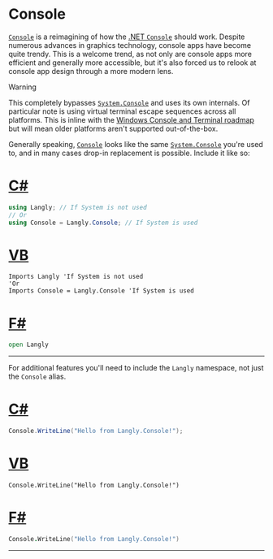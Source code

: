 # Console

[`Console`](https://entomy.github.io/LibLangly/api/Langly.Console.html) is a reimagining of how the [.NET `Console`](https://docs.microsoft.com/en-us/dotnet/api/system.console) should work. Despite numerous advances in graphics technology, console apps have become quite trendy. This is a welcome trend, as not only are console apps more efficient and generally more accessible, but it's also forced us to relook at console app design through a more modern lens.

> [!WARNING]
> This completely bypasses [`System.Console`](https://docs.microsoft.com/en-us/dotnet/api/system.console) and uses its own internals. Of particular note is using virtual terminal escape sequences across all platforms. This is inline with the [Windows Console and Terminal roadmap](https://docs.microsoft.com/en-us/windows/console/ecosystem-roadmap) but will mean older platforms aren't supported out-of-the-box.

Generally speaking, [`Console`](https://entomy.github.io/LibLangly/api/Langly.Console.html) looks like the same [`System.Console`](https://docs.microsoft.com/en-us/dotnet/api/system.console) you're used to, and in many cases drop-in replacement is possible. Include it like so:

# [C#](#tab/cs)

~~~~csharp
using Langly; // If System is not used
// Or
using Console = Langly.Console; // If System is used
~~~~

# [VB](#tab/vb)

~~~~vbnet
Imports Langly 'If System is not used
'Or
Imports Console = Langly.Console 'If System is used
~~~~

# [F#](#tab/fs)

~~~~fsharp
open Langly
~~~~

***

For additional features you'll need to include the `Langly` namespace, not just the `Console` alias.

# [C#](#tab/cs)

~~~~csharp
Console.WriteLine("Hello from Langly.Console!");
~~~~

# [VB](#tab/vb)

~~~~vbnet
Console.WriteLine("Hello from Langly.Console!")
~~~~

# [F#](#tab/fs)

~~~~fsharp
Console.WriteLine("Hello from Langly.Console!")
~~~~

***